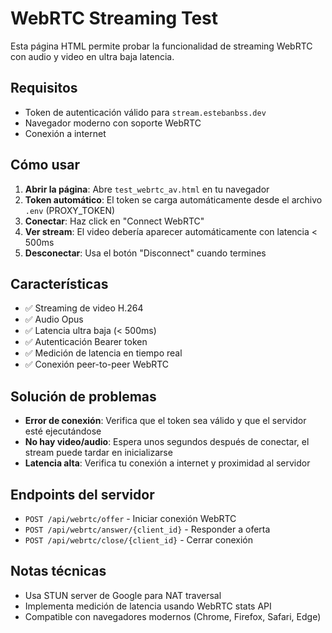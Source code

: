 # WebRTC Streaming Test

Esta página HTML permite probar la funcionalidad de streaming WebRTC con audio y video en ultra baja latencia.

## Requisitos

- Token de autenticación válido para `stream.estebanbss.dev`
- Navegador moderno con soporte WebRTC
- Conexión a internet

## Cómo usar

1. **Abrir la página**: Abre `test_webrtc_av.html` en tu navegador
2. **Token automático**: El token se carga automáticamente desde el archivo `.env` (PROXY_TOKEN)
3. **Conectar**: Haz click en "Connect WebRTC"
4. **Ver stream**: El video debería aparecer automáticamente con latencia < 500ms
5. **Desconectar**: Usa el botón "Disconnect" cuando termines

## Características

- ✅ Streaming de video H.264
- ✅ Audio Opus
- ✅ Latencia ultra baja (< 500ms)
- ✅ Autenticación Bearer token
- ✅ Medición de latencia en tiempo real
- ✅ Conexión peer-to-peer WebRTC

## Solución de problemas

- **Error de conexión**: Verifica que el token sea válido y que el servidor esté ejecutándose
- **No hay video/audio**: Espera unos segundos después de conectar, el stream puede tardar en inicializarse
- **Latencia alta**: Verifica tu conexión a internet y proximidad al servidor

## Endpoints del servidor

- `POST /api/webrtc/offer` - Iniciar conexión WebRTC
- `POST /api/webrtc/answer/{client_id}` - Responder a oferta
- `POST /api/webrtc/close/{client_id}` - Cerrar conexión

## Notas técnicas

- Usa STUN server de Google para NAT traversal
- Implementa medición de latencia usando WebRTC stats API
- Compatible con navegadores modernos (Chrome, Firefox, Safari, Edge)